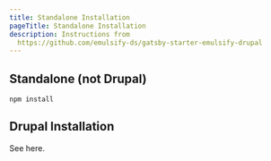 ```yaml
---
title: Standalone Installation
pageTitle: Standalone Installation
description: Instructions from
  https://github.com/emulsify-ds/gatsby-starter-emulsify-drupal
---
```


## Standalone \(not Drupal\)

`npm install`

## Drupal Installation

See here.

